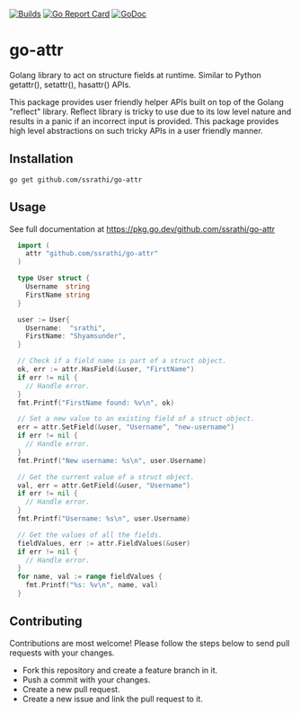 [![Builds](https://github.com/ssrathi/go-attr/workflows/Build/badge.svg?branch=master)](https://github.com/ssrathi/go-attr/actions?query=branch%3Amaster+workflow%3ABuild)
[![Go Report Card](https://goreportcard.com/badge/github.com/ssrathi/go-attr)](https://goreportcard.com/report/github.com/ssrathi/go-attr)
[![GoDoc](https://godoc.org/github.com/ssrathi/go-attr?status.svg)](https://godoc.org/github.com/ssrathi/go-attr)

# go-attr
Golang library to act on structure fields at runtime. Similar to Python getattr(), setattr(), hasattr() APIs.

This package provides user friendly helper APIs built on top of the Golang "reflect" library. Reflect library is tricky to use due to its low level nature and results in a panic if an incorrect input is provided. This package provides high level abstractions on such tricky APIs in a user friendly manner.

## Installation
```
go get github.com/ssrathi/go-attr
```

## Usage
See full documentation at https://pkg.go.dev/github.com/ssrathi/go-attr
```go
  import (
    attr "github.com/ssrathi/go-attr"
  )

  type User struct {
    Username  string
    FirstName string
  }

  user := User{
    Username:  "srathi",
    FirstName: "Shyamsunder",
  }

  // Check if a field name is part of a struct object.
  ok, err := attr.HasField(&user, "FirstName")
  if err != nil {
    // Handle error.
  }
  fmt.Printf("FirstName found: %v\n", ok)

  // Set a new value to an existing field of a struct object.
  err = attr.SetField(&user, "Username", "new-username")
  if err != nil {
    // Handle error.
  }
  fmt.Printf("New username: %s\n", user.Username)

  // Get the current value of a struct object.
  val, err = attr.GetField(&user, "Username")
  if err != nil {
    // Handle error.
  }
  fmt.Printf("Username: %s\n", user.Username)

  // Get the values of all the fields.
  fieldValues, err := attr.FieldValues(&user)
  if err != nil {
    // Handle error.
  }
  for name, val := range fieldValues {
    fmt.Printf("%s: %v\n", name, val)
  }
```

## Contributing

Contributions are most welcome! Please follow the steps below to send
pull requests with your changes.

* Fork this repository and create a feature branch in it.
* Push a commit with your changes.
* Create a new pull request.
* Create a new issue and link the pull request to it.
